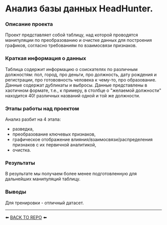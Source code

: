 # Анализ базы данных HeadHunter.

### Описание проекта    
Проект представляет собой таблицу, над которой проводятся манипуляции по преобразованию и очистке данных для построения графиков, согласно требованиям по взаимосвязи признаков.

### Краткая информация о данных
Таблица содержит информацию о соискателях по различным должностям: пол, город, про деньги, про должность, дату рождения и регистрации, про готововность человека к чему-то, про образование. Данные содержат дубликаты и выбросы. Данные представлены в хаотичном формате, т.е., к примеру, в столбце о "желаемой должности" находится 40! различных названий одной и той же должности. 

### Этапы работы над проектом  
Анализ разбит на 4 этапа: 
- разведка, 
- преобразование ключевых признаков, 
- графическое отображение влияния/взаимосвязи/распределения признаков с их первичной аналитикой, 
- очистка.

### Результаты 
В результате мы получаем более менее подготовленную для дальнейших манипуляций таблицу. 

### Выводы  
Для тренировки - отличный датасет.

---

⬅️ [BACK TO REPO](https://github.com/Akialema/PROJECTS.EDU/tree/main) ⬅️